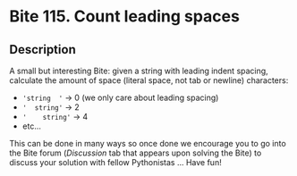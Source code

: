 # Bite 115. Count leading spaces

## Description

A small but interesting Bite: given a string with leading indent spacing, calculate the amount of space (literal space, not tab or newline) characters:

* `'string  '` -> 0 (we only care about leading spacing)
* `'  string'` -> 2
* `'    string'` -> 4
* etc...

This can be done in many ways so once done we encourage you to go into the Bite forum (_Discussion_ tab that appears upon solving the Bite) to discuss your solution with fellow Pythonistas ... Have fun!